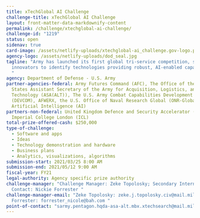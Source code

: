 ```yaml
---
title: xTechGlobal AI Challenge
challenge-title: xTechGlobal AI Challenge
layout: front-matter-data-markdownify-content
permalink: /challenge/xtechglobal-ai-challenge/
challenge-id: "1219"
status: open
sidenav: true
card-image: /assets/netlify-uploads/xtechglobal-ai_challenge.gov-logo.png
agency-logo: /assets/netlify-uploads/dod_seal.jpg
tagline: "Army has launched its first global tri-service competition, seeking
  innovators to identify technologies providing robust, AI-enabled capabilities.
  "
agency: Department of Defense - U.S. Army
partner-agencies-federal: Army Futures Command (AFC), The Office of the United
  States Assistant Secretary of the Army for Acquisition, Logistics, and
  Technology (ASA(ALT)), The U.S. Army Combat Capabilities Development Command
  (DEVCOM), AFWERX, the U.S. Office of Naval Research Global (ONR-Global), AFC
  Artificial Intelligence (AI)
partners-non-federal: United Kingdom Defence and Security Accelerator (UK DASA),
  Imperial College London (ICL)
total-prize-offered-cash: $250,000
type-of-challenge:
  - Software and apps
  - Ideas
  - Technology demonstration and hardware
  - Business plans
  - Analytics, visualizations, algorithms
submission-start: 2021/03/25 8:00 AM
submission-end: 2021/05/12 9:00 AM
fiscal-year: FY21
legal-authority: Agency specific prize authority
challenge-manager: "Challenge Manager: Zeke Topolosky; Secondary Internal
  Contact: Nickie Forrester "
challenge-manager-email: "Zeke Topolosky: zeke.j.topolosky.civ@mail.mil; Nickie
  Forrester: forrester_nicole@bah.com "
point-of-contact: "sarmy.pentagon.hqda-asa-alt.mbx.xtechsearch@mail.mil  "
---
```

